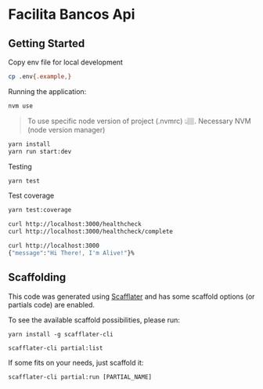 # Facilita Bancos Api

## Getting Started

Copy env file for local development

```sh
cp .env{.example,}
```

Running the application:

```sh
nvm use
```

> To use specific node version of project (.nvmrc) 👆🏽. Necessary NVM (node version manager)

```sh
yarn install
yarn run start:dev
```

Testing

```sh
yarn test
```

Test coverage

```sh
yarn test:coverage
```

```sh
curl http://localhost:3000/healthcheck
curl http://localhost:3000/healthcheck/complete

curl http://localhost:3000
{"message":"Hi There!, I'm Alive!"}%
```

## Scaffolding

This code was generated using [Scafflater](https://github.com/chicoribas/scafflater) and has some scaffold options (or partials code) are enabled.

To see the available scaffold possibilities, please run:

```sh-session
yarn install -g scafflater-cli

scafflater-cli partial:list
```

If some fits on your needs, just scaffold it:

```sh-session
scafflater-cli partial:run [PARTIAL_NAME]
```
